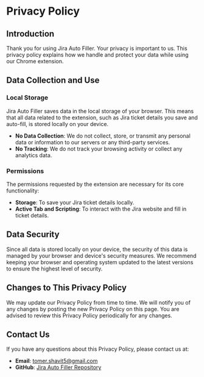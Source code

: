 # Privacy Policy

## Introduction

Thank you for using Jira Auto Filler. Your privacy is important to us. This privacy policy explains how we handle and protect your data while using our Chrome extension.

## Data Collection and Use

### Local Storage

Jira Auto Filler saves data in the local storage of your browser. This means that all data related to the extension, such as Jira ticket details you save and auto-fill, is stored locally on your device.

- **No Data Collection**: We do not collect, store, or transmit any personal data or information to our servers or any third-party services.
- **No Tracking**: We do not track your browsing activity or collect any analytics data.

### Permissions

The permissions requested by the extension are necessary for its core functionality:

- **Storage**: To save your Jira ticket details locally.
- **Active Tab and Scripting**: To interact with the Jira website and fill in ticket details.

## Data Security

Since all data is stored locally on your device, the security of this data is managed by your browser and device's security measures. We recommend keeping your browser and operating system updated to the latest versions to ensure the highest level of security.

## Changes to This Privacy Policy

We may update our Privacy Policy from time to time. We will notify you of any changes by posting the new Privacy Policy on this page. You are advised to review this Privacy Policy periodically for any changes.

## Contact Us

If you have any questions about this Privacy Policy, please contact us at:

- **Email**: tomer.shavit5@gmail.com
- **GitHub**: [Jira Auto Filler Repository](https://github.com/tomer-shavit/jira-auto-filler)

